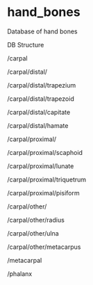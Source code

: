 # hand_bones
Database of hand bones

DB Structure

/carpal

/carpal/distal/

/carpal/distal/trapezium

/carpal/distal/trapezoid

/carpal/distal/capitate

/carpal/distal/hamate

/carpal/proximal/

/carpal/proximal/scaphoid

/carpal/proximal/lunate

/carpal/proximal/triquetrum

/carpal/proximal/pisiform

/carpal/other/

/carpal/other/radius

/carpal/other/ulna

/carpal/other/metacarpus


/metacarpal


/phalanx

